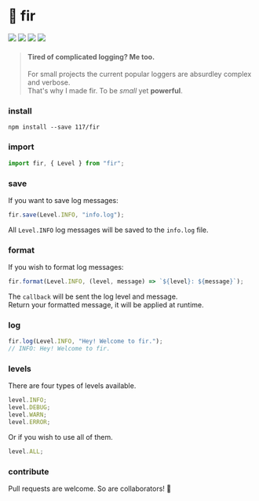 # 🌲 fir

![](https://badgen.net/npm/v/@unsc/fir?color=grey)
![](https://badgen.net/david/dep/117/fir)
![](https://badgen.net/packagephobia/install/@unsc/fir?color=055ff3)
![](https://badgen.net/badge/code%20style/prettier/ff51bc)

> #### Tired of complicated logging? Me too.
>
> For small projects the current popular loggers are absurdley complex and verbose.  
> That's why I made fir. To be _small_ yet **powerful**.

### install

`npm install --save 117/fir`

### import

```js
import fir, { Level } from "fir";
```

### save

If you want to save log messages:

```js
fir.save(Level.INFO, "info.log");
```

All `Level.INFO` log messages will be saved to the `info.log` file.

### format

If you wish to format log messages:

```js
fir.format(Level.INFO, (level, message) => `${level}: ${message}`);
```

The `callback` will be sent the log level and message.  
Return your formatted message, it will be applied at runtime.

### log

```js
fir.log(Level.INFO, "Hey! Welcome to fir.");
// INFO: Hey! Welcome to fir.
```

### levels

There are four types of levels available.

```js
level.INFO;
level.DEBUG;
level.WARN;
level.ERROR;
```

Or if you wish to use all of them.

```js
level.ALL;
```

### contribute

Pull requests are welcome. So are collaborators! 🥳
